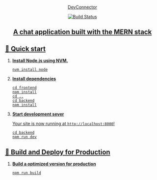 <p align="center">
    <a href="https://devconnect.now.sh">
        DevConnector
    </a>
</p>

<p align="center">
    <a href="https://travis-ci.com/tylrtnguyen/realtime-chat-app" />
    <img src="https://travis-ci.com/tylrtnguyen/realtime-chat-app.svg?token=rVvCLBRmUwCykQHKTrNx&branch=master" alt="Build Status" />
</p>


<h2 align="center">A chat application built with the MERN stack</h2>

## 🚀 Quick start

1.  **Install Node.js using NVM.**
    ```shell
    nvm install node
    ```
2.  **Install dependencies**
    ```shell
    cd frontend
    npm install
    cd ..
    cd backend
    npm install
    ```

3.  **Start development sever**

    Your site is now running at `http://localhost:8000`!
    ```shell
    cd backend
    npm run dev
    ```
    

## 💫 Build and Deploy for Production
1.  **Build a optimized version for production**
    ```shell
    npm run build
    ```